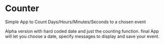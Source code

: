 # Counter
Simple App to Count Days/Hours/Minutes/Seconds to a chosen event

Alpha version with hard coded date and just the counting function. final App will let you
choose a date, specify messages to display and save your event.
